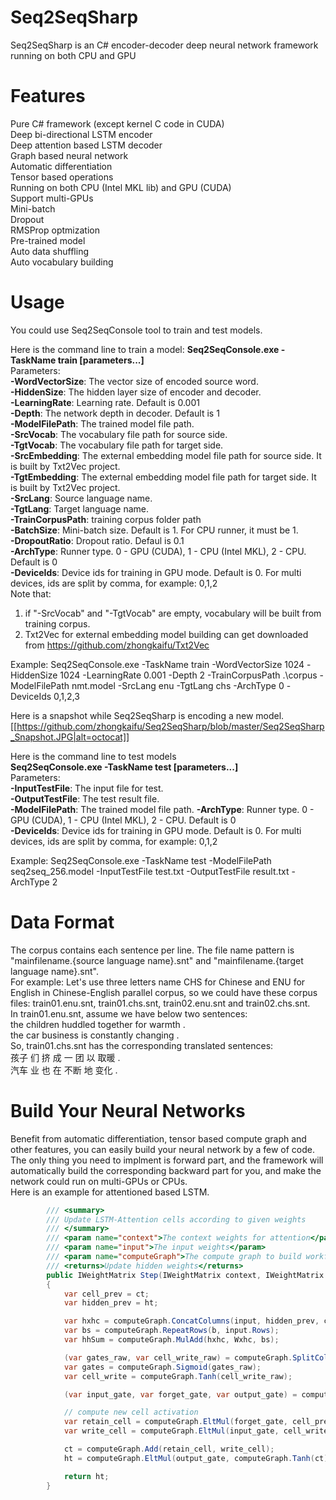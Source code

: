 ﻿# Seq2SeqSharp  
Seq2SeqSharp is an C# encoder-decoder deep neural network framework running on both CPU and GPU  

# Features  
Pure C# framework (except kernel C code in CUDA)  
Deep bi-directional LSTM encoder  
Deep attention based LSTM decoder  
Graph based neural network  
Automatic differentiation  
Tensor based operations  
Running on both CPU (Intel MKL lib) and GPU (CUDA)  
Support multi-GPUs  
Mini-batch  
Dropout  
RMSProp optmization  
Pre-trained model  
Auto data shuffling  
Auto vocabulary building  

# Usage  
You could use Seq2SeqConsole tool to train and test models.  

Here is the command line to train a model:
**Seq2SeqConsole.exe -TaskName train [parameters...]**  
Parameters:  
**-WordVectorSize**: The vector size of encoded source word.  
**-HiddenSize**: The hidden layer size of encoder and decoder.    
**-LearningRate**: Learning rate. Default is 0.001  
**-Depth**: The network depth in decoder. Default is 1  
**-ModelFilePath**: The trained model file path.  
**-SrcVocab**: The vocabulary file path for source side.  
**-TgtVocab**: The vocabulary file path for target side.  
**-SrcEmbedding**: The external embedding model file path for source side. It is built by Txt2Vec project.  
**-TgtEmbedding**: The external embedding model file path for target side. It is built by Txt2Vec project.  
**-SrcLang**: Source language name.  
**-TgtLang**: Target language name.  
**-TrainCorpusPath**: training corpus folder path  
**-BatchSize**: Mini-batch size. Default is 1. For CPU runner, it must be 1.  
**-DropoutRatio**: Dropout ratio. Defaul is 0.1  
**-ArchType**: Runner type. 0 - GPU (CUDA), 1 - CPU (Intel MKL), 2 - CPU. Default is 0  
**-DeviceIds**: Device ids for training in GPU mode. Default is 0. For multi devices, ids are split by comma, for example: 0,1,2  
Note that:  
  1) if "-SrcVocab" and "-TgtVocab" are empty, vocabulary will be built from training corpus.  
  2) Txt2Vec for external embedding model building can get downloaded from https://github.com/zhongkaifu/Txt2Vec  

Example: Seq2SeqConsole.exe -TaskName train -WordVectorSize 1024 -HiddenSize 1024 -LearningRate 0.001 -Depth 2 -TrainCorpusPath .\corpus -ModelFilePath nmt.model -SrcLang enu -TgtLang chs -ArchType 0 -DeviceIds 0,1,2,3  

Here is a snapshot while Seq2SeqSharp is encoding a new model.  
[[https://github.com/zhongkaifu/Seq2SeqSharp/blob/master/Seq2SeqSharp_Snapshot.JPG|alt=octocat]]

Here is the command line to test models  
**Seq2SeqConsole.exe -TaskName test [parameters...]**  
Parameters:  
**-InputTestFile**: The input file for test.  
**-OutputTestFile**: The test result file.  
**-ModelFilePath**: The trained model file path. 
**-ArchType**: Runner type. 0 - GPU (CUDA), 1 - CPU (Intel MKL), 2 - CPU. Default is 0  
**-DeviceIds**: Device ids for training in GPU mode. Default is 0. For multi devices, ids are split by comma, for example: 0,1,2  

Example: Seq2SeqConsole.exe -TaskName test -ModelFilePath seq2seq_256.model -InputTestFile test.txt -OutputTestFile result.txt -ArchType 2  

# Data Format  
The corpus contains each sentence per line. The file name pattern is "mainfilename.{source language name}.snt" and "mainfilename.{target language name}.snt".    
For example: Let's use three letters name CHS for Chinese and ENU for English in Chinese-English parallel corpus, so we could have these corpus files: train01.enu.snt, train01.chs.snt, train02.enu.snt and train02.chs.snt.  
In train01.enu.snt, assume we have below two sentences:  
the children huddled together for warmth .  
the car business is constantly changing .  
So, train01.chs.snt has the corresponding translated sentences:  
孩子 们 挤 成 一 团 以 取暖 .  
汽车 业 也 在 不断 地 变化 .  

# Build Your Neural Networks  
Benefit from automatic differentiation, tensor based compute graph and other features, you can easily build your neural network by a few of code. The only thing you need to implment is forward part, and the framework will automatically build the corresponding backward part for you, and make the network could run on multi-GPUs or CPUs.  
Here is an example for attentioned based LSTM.  
```c#
        /// <summary>
        /// Update LSTM-Attention cells according to given weights
        /// </summary>
        /// <param name="context">The context weights for attention</param>
        /// <param name="input">The input weights</param>
        /// <param name="computeGraph">The compute graph to build workflow</param>
        /// <returns>Update hidden weights</returns>
        public IWeightMatrix Step(IWeightMatrix context, IWeightMatrix input, IComputeGraph computeGraph)
        {
            var cell_prev = ct;
            var hidden_prev = ht;

            var hxhc = computeGraph.ConcatColumns(input, hidden_prev, context);
            var bs = computeGraph.RepeatRows(b, input.Rows);
            var hhSum = computeGraph.MulAdd(hxhc, Wxhc, bs);

            (var gates_raw, var cell_write_raw) = computeGraph.SplitColumns(hhSum, hdim * 3, hdim);
            var gates = computeGraph.Sigmoid(gates_raw);
            var cell_write = computeGraph.Tanh(cell_write_raw);

            (var input_gate, var forget_gate, var output_gate) = computeGraph.SplitColumns(gates, hdim, hdim, hdim);

            // compute new cell activation
            var retain_cell = computeGraph.EltMul(forget_gate, cell_prev);
            var write_cell = computeGraph.EltMul(input_gate, cell_write);

            ct = computeGraph.Add(retain_cell, write_cell);
            ht = computeGraph.EltMul(output_gate, computeGraph.Tanh(ct));

            return ht;
        }
```